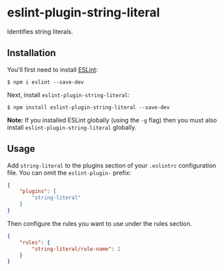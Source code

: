 # eslint-plugin-string-literal

Identifies string literals.

## Installation

You'll first need to install [ESLint](http://eslint.org):

```
$ npm i eslint --save-dev
```

Next, install `eslint-plugin-string-literal`:

```
$ npm install eslint-plugin-string-literal --save-dev
```

**Note:** If you installed ESLint globally (using the `-g` flag) then you must also install `eslint-plugin-string-literal` globally.

## Usage

Add `string-literal` to the plugins section of your `.eslintrc` configuration file. You can omit the `eslint-plugin-` prefix:

```json
{
    "plugins": [
        "string-literal"
    ]
}
```


Then configure the rules you want to use under the rules section.

```json
{
    "rules": {
        "string-literal/rule-name": 2
    }
}
```
